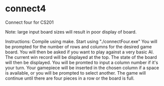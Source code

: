 # connect4
Connect four for CS201


Note: large input board sizes will result in poor display of board.

Instructions:
Compile using make.
Start using "./connectFour.exe"
You will be prompted for the number of rows and columns for the desired game board.
You will then be asked if you want to play against a very basic AI.
The current win record will be displayed at the top.
The state of the board will then be displayed.
You will be promted to input a column number if it's your turn.
Your gamepiece will be inserted in the chosen column if a space is available, or you will be prompted to select another.
The game will continue until there are four pieces in a row or the board is full.
